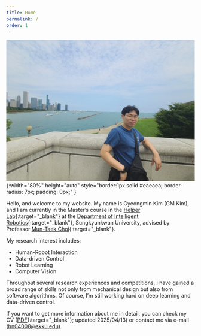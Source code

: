 ```yaml
---
title: Home
permalink: /
order: 1
---
```


![About_1](/assets/img/blog_about_1.jpg){:width="80%" height="auto" style="border:1px solid #eaeaea; border-radius: 7px; padding: 0px;" }

Hello, and welcome to my website. My name is Gyeongmin Kim (GM Kim), and I am currently in the Master’s course in the [Helper Lab](https://hlab.skku.edu/){:target="_blank"} at the [Department of Intelligent Robotics](https://robot.skku.edu/robot_en/index.do){:target="_blank"}, Sungkyunkwan University, advised by Professor [Mun-Taek Choi](https://robot.skku.edu/robot_en/faculty.do?mode=view&perId=LZStrBwOQlgzg6gdgkgDwIYCkDCAhATAUzABhgHEBOHALQEEBeaoA%20&){:target="_blank"}.  

My research interest includes:
- Human-Robot Interaction
- Data-driven Control
- Robot Learning
- Computer Vision

Throughout several research experiences and competitions, I have gained a broad range of skills not only from mechanical design but also from software algorithms. Of course, I’m still working hard on deep learning and data-driven control.  

If you want to get more information about me in detail, you can check my CV ([PDF](../assets/pdf/Curriculum_Vitae_250413.pdf){:target="_blank"}; updated 2025/04/13) or contact me via e-mail ([hn04008@skku.edu](mailto:hn04008@skku.edu)).


